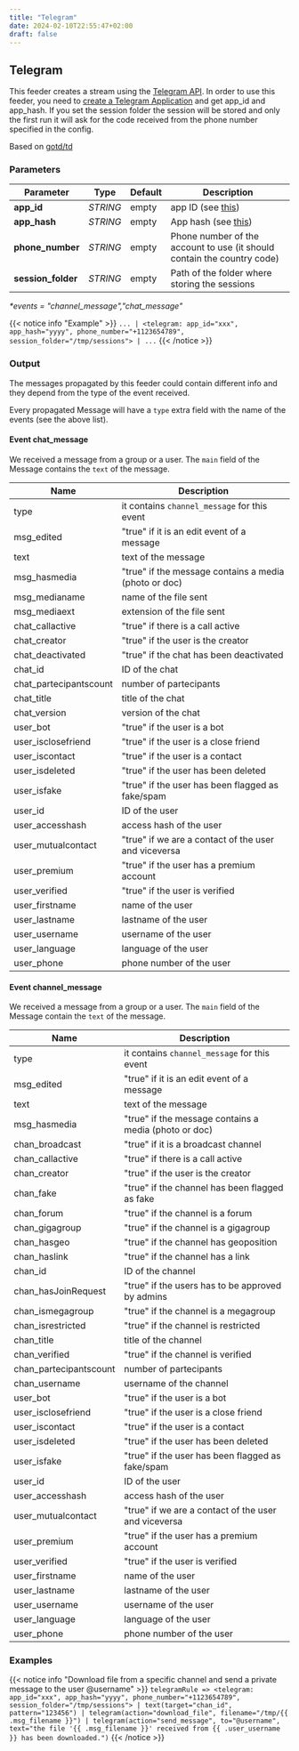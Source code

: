 ```yaml
---
title: "Telegram"
date: 2024-02-10T22:55:47+02:00
draft: false
---
```


## Telegram

This feeder creates a stream using the [Telegram API](https://core.telegram.org/schema). 
In order to use this feeder, you need to [create a Telegram Application](https://core.telegram.org/api/obtaining_api_id) and get app_id and app_hash.
If you set the session folder the session will be stored and only the first run it will ask for the code received from the phone number specified in the config.

Based on [gotd/td](https://github.com/gotd/td)

### Parameters

| Parameter              | Type     | Default                  | Description                                                                     |
|------------------------|----------|--------------------------|---------------------------------------------------------------------------------|
| **app_id**             | _STRING_ | empty                    | app ID (see [this](https://core.telegram.org/api/obtaining_api_id))             |
| **app_hash**           | _STRING_ | empty                    | App hash (see [this](https://core.telegram.org/api/obtaining_api_id))           |
| **phone_number**       | _STRING_ | empty                    | Phone number of the account to use (it should contain the country code)         |
| **session_folder**     | _STRING_ | empty                    | Path of the folder where storing the sessions                                   |
 
 _*events = "channel_message","chat_message"_
 
{{< notice info "Example" >}} 
`... | <telegram: app_id="xxx", app_hash="yyyy", phone_number="+1123654789", session_folder="/tmp/sessions"> | ...`
{{< /notice >}}

### Output

The messages propagated by this feeder could contain different info and they depend from the type of the event received.

Every propagated Message will have a `type` extra field with the name of the events (see the above list).

#### Event chat_message

We received a message from a group or a user.
The `main` field of the Message contains the `text` of the message.

| Name | Description |
| --- | --- |
| type | it contains `channel_message` for this event |
| msg_edited | "true" if it is an edit event of a message |
| text | text of the message |
| msg_hasmedia | "true" if the message contains a media (photo or doc) |
| msg_medianame | name of the file sent |
| msg_mediaext | extension of the file sent |
| chat_callactive | "true" if there is a call active |
| chat_creator | "true" if the user is the creator |
| chat_deactivated | "true" if the chat has been deactivated |
| chat_id | ID of the chat |
| chat_partecipantscount | number of partecipants |
| chat_title | title of the chat |
| chat_version | version of the chat |
| user_bot | "true" if the user is a bot |
| user_isclosefriend | "true" if the user is a close friend |
| user_iscontact | "true" if the user is a contact |
| user_isdeleted | "true" if the user has been deleted |
| user_isfake | "true" if the user has been flagged as fake/spam |
| user_id | ID of the user |
| user_accesshash | access hash of the user |
| user_mutualcontact | "true" if we are a contact of the user and viceversa |
| user_premium | "true" if the user has a premium account |
| user_verified | "true" if the user is verified |
| user_firstname | name of the user |
| user_lastname | lastname of the user |
| user_username | username of the user |
| user_language | language of the user |
| user_phone | phone number of the user |

#### Event channel_message

We received a message from a group or a user.
The `main` field of the Message contain the `text` of the message.

| Name | Description |
| --- | --- |
| type | it contains `channel_message` for this event |
| msg_edited | "true" if it is an edit event of a message |
| text | text of the message |
| msg_hasmedia | "true" if the message contains a media (photo or doc) |
| chan_broadcast | "true" if it is a broadcast channel |
| chan_callactive | "true" if there is a call active |
| chan_creator | "true" if the user is the creator |
| chan_fake | "true" if the channel has been flagged as fake |
| chan_forum | "true" if the channel is a forum |
| chan_gigagroup | "true" if the channel is a gigagroup |
| chan_hasgeo | "true" if the channel has geoposition |
| chan_haslink | "true" if the channel has a link |
| chan_id | ID of the channel |
| chan_hasJoinRequest | "true" if the users has to be approved by admins  |
| chan_ismegagroup | "true" if the channel is a megagroup |
| chan_isrestricted | "true" if the channel is restricted |
| chan_title | title of the channel |
| chan_verified | "true" if the channel is verified |
| chan_partecipantscount | number of partecipants |
| chan_username | username of the channel |
| user_bot | "true" if the user is a bot |
| user_isclosefriend | "true" if the user is a close friend |
| user_iscontact | "true" if the user is a contact |
| user_isdeleted | "true" if the user has been deleted |
| user_isfake | "true" if the user has been flagged as fake/spam |
| user_id | ID of the user |
| user_accesshash | access hash of the user |
| user_mutualcontact | "true" if we are a contact of the user and viceversa |
| user_premium | "true" if the user has a premium account |
| user_verified | "true" if the user is verified |
| user_firstname | name of the user |
| user_lastname | lastname of the user |
| user_username | username of the user |
| user_language | language of the user |
| user_phone | phone number of the user |

### Examples

{{< notice info "Download file from a specific channel and send a private message to the user @username" >}} 
`telegramRule => <telegram: app_id="xxx", app_hash="yyyy", phone_number="+1123654789", session_folder="/tmp/sessions"> | text(target="chan_id", pattern="123456") | telegram(action="download_file", filename="/tmp/{{ .msg_filename }}") | telegram(action="send_message", to="@username", text="the file '{{ .msg_filename }}' received from {{ .user_username }} has been downloaded.")`
{{< /notice >}}